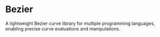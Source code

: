 # Bezier
A lightweight Bezier curve library for multiple programming languages, enabling precise curve evaluations and manipulations.
